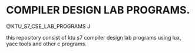 # COMPILER DESIGN LAB PROGRAMS.
@KTU_S7_CSE_LAB_PROGRAMS J

this repository consist of ktu s7 compiler design lab programs using lux, yacc tools and other c programs.

